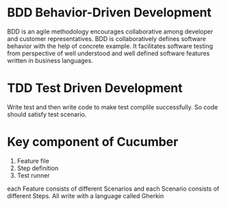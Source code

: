# BDD Behavior-Driven Development
BDD is an agile methodology encourages collaborative among developer and customer representatives. BDD is collaboratively defines software behavior with the help of concrete example. It facilitates software testing from perspective of well understood and well defined software features written in business languages.
# TDD Test Driven Development
Write test and then write code to make test complile successfully. So code should satisfy test scenario.

# Key component of Cucumber
1. Feature file
2. Step definition
3. Test runner

each Feature consists of different Scenarios and each Scenario consists of different Steps. All write with a language called Gherkin  
